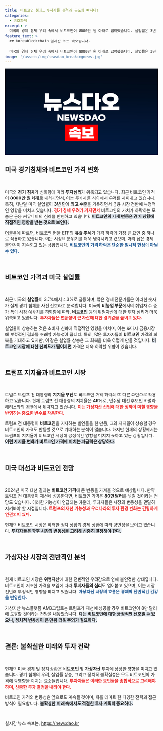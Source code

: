 ```yaml
---
title: 비트코인 붕괴… 투자자들 충격과 공포에 빠지다!
categories:
  - 암호화폐
excerpt: >
  미국의 경제 침체 우려 속에서 비트코인이 8000만 원 아래로 급락했습니다. 실업률은 3년 만에 최고치에 달하며, 트럼프의 지지율 부진도 시장에 악영향을 미치고 있습니다. 대선 결과에 따라 가격 변동성이 커질 것으로 예상됩니다.
feature_text: >
  ## koreablockchain 실시간 뉴스 속보입니다.

  미국의 경제 침체 우려 속에서 비트코인이 8000만 원 아래로 급락했습니다. 실업률은 3년 만에 최고치에 달하며, 트럼프의 지지율 부진도 시장에 악영향을 미치고 있습니다. 대선 결과에 따라 가격 변동성이 커질 것으로 예상됩니다.
image: '/assets/img/newsdao_breakingnews.jpg'
---
```


<p><img src="/assets/img/newsdao_breakingnews.jpg" alt="koreablockchain 속보" /></p>

<h2 data-ke-size="size26">미국 경기침체와 비트코인 가격 변화</h2>

<p data-ke-size="size16">&nbsp;</p>

<p>미국의 <strong>경기 침체</strong>가 심화됨에 따라 <strong>투자심리</strong>가 위축되고 있습니다. 최근 비트코인 가격이 <strong>8000만 원 아래</strong>로 내려가면서, 이는 투자자들 사이에서 우려를 자아내고 있습니다. 특히, 지난달 미국 실업률이 <strong>3년 만에 최고 수준</strong>을 기록하면서 금융 시장 전반에 부정적인 영향을 미치고 있습니다. <b><span style="color: #ee2323;">경기 침체 우려가 커지면서</span></b> 비트코인의 가치가 하락하는 모습은 금융 커뮤니티의 심리를 반영하고 있습니다. <b><span style="background-color: #21538527;">비트코인의 시세 변동은 경기 상황에 직접적인 영향을 받는 것으로 보인다.</span></b> </p>

<p><a href="https://www.blockchaingathering.com" target="_blank">더블록</a>에 따르면, 비트코인 현물 ETF의 <strong>유출 추세</strong>가 가격 하락의 가장 큰 요인 중 하나로 작용하고 있습니다. 이는 시장의 분위기를 더욱 냉각시키고 있으며, 자리 잡은 경제 불안감이 지속되고 있는 상황입니다. <b><span style="color: #1a5490;">비트코인의 가격 하락은 단순한 일시적 현상이 아닐 수 있다.</span></b></p>

<p data-ke-size="size16">&nbsp;</p>

<h2 data-ke-size="size26">비트코인 가격과 미국 실업률</h2>

<p data-ke-size="size16">&nbsp;</p>

<p>최근 미국의 <strong>실업률</strong>이 3.7%에서 4.3%로 급등하며, 많은 경제 전문가들은 이러한 숫자가 실제 경기 침체를 사전 신호라고 분석합니다. 미국의 <strong>비농업 부문</strong>에서의 취업자 수 증가 폭이 시장 예상치를 하회함에 따라, <strong>비트코인</strong> 등의 위험자산에 대한 투자 심리가 더욱 위축되고 있습니다. <b><span style="color: #ee2323;">투자자들은 변동성이 큰 자산에 대한 경계감을 높이고 있다.</span></b> </p>

<p>실업률이 상승하는 것은 소비자 신뢰에 직접적인 영향을 미치며, 이는 또다시 금융시장에 부정적인 결과를 초래할 가능성이 큽니다. 특히, 많은 투자자들이 <strong>비트코인</strong> 가격의 회복을 기대하고 있지만, 이 같은 실업률 상승은 그 회복을 더욱 어렵게 만들 것입니다. <b><span style="background-color: #21538527;">비트코인 시장에 대한 신뢰도가 떨어지면</span></b> 가격은 더욱 하락할 위험이 있습니다. </p>

<p data-ke-size="size16">&nbsp;</p>

<h2 data-ke-size="size26">트럼프 지지율과 비트코인 시장</h2>

<p data-ke-size="size16">&nbsp;</p>

<p>도널드 트럼프 전 대통령의 <strong>지지율 부진</strong>도 비트코인 가격 하락의 또 다른 요인으로 작용하고 있습니다. 현재 트럼프 전 대통령의 지지율은 <strong>49%</strong>로, 민주당 대선 후보인 카멀라 해리스와의 경쟁에서 뒤처지고 있습니다. <b><span style="color: #ee2323;">이는 가상자산 산업에 대한 정책이 미칠 영향을 반영하는 중요한 변수로 작용한다.</span></b> </p>

<p>트럼프 전 대통령이 <strong>비트코인</strong>을 지지하는 발언들을 한 만큼, 그의 지지율이 상승할 경우 비트코인의 가격도 반등할 것으로 기대하는 분석이 많습니다. 하지만 현재의 상황에서는 트럼프의 지지율이 비트코인 시장에 긍정적인 영향을 미치지 못하고 있는 상황입니다. <b><span style="background-color: #21538527;">이런 지지율 변화가 비트코인 가격에 미치는 파급력은 상당하다.</span></b> </p>

<p data-ke-size="size16">&nbsp;</p>

<h2 data-ke-size="size26">미국 대선과 비트코인 전망</h2>

<p data-ke-size="size16">&nbsp;</p>

<p>2024년 미국 대선 결과는 <strong>비트코인 가격</strong>에 큰 변동을 가져올 것으로 예상됩니다. 만약 트럼프 전 대통령이 재선에 성공한다면, 비트코인 가격은 <strong>80만 달러</strong>를 넘길 것이라는 전망도 있습니다. 이러한 가능성이 언급되는 가운데, 투자자들은 시장의 변동성을 면밀히 지켜봐야 할 시점입니다. <b><span style="color: #ee2323;">트럼프의 재선 가능성과 우리나라의 투자 환경 변화는 긴밀하게 연관되어 있다.</span></b> </p>

<p>현재의 비트코인 시장은 이러한 정치 상황과 경제 상황에 따라 양면성을 보이고 있습니다. <b><span style="background-color: #21538527;">투자자들은 향후 시장의 변동성을 고려해 신중히 결정해야 한다.</span></b> </p>

<p data-ke-size="size16">&nbsp;</p>

<h2 data-ke-size="size26">가상자산 시장의 전반적인 분석</h2>

<p data-ke-size="size16">&nbsp;</p>

<p>현재 비트코인 시장은 <strong>위험자산</strong>에 대한 전반적인 우려감으로 인해 불안정한 상태입니다. 비트코인이 저조한 가격을 보임에 따라 <strong>투자자들의 심리</strong>도 얼어붙고 있으며, 이는 시장 전반에 부정적인 영향을 미치고 있습니다. <b><span style="color: #1a5490;">가상자산 시장의 흐름은 경제의 전반적인 건강을 반영한다.</span></b></p>

<p>가상자산 뉴스플랫폼 AMB크립토는 트럼프가 재선에 성공할 경우 비트코인이 8만 달러에 도달할 것이라는 전망을 내놓았습니다. <b><span style="background-color: #21538527;">이는 비트코인에 대한 긍정적인 신호일 수 있으나, 정치적 변동성이 큰 만큼 더욱 주의가 필요하다.</span></b> </p>

<p data-ke-size="size16">&nbsp;</p>

<h2 data-ke-size="size26">결론: 불확실한 미래와 투자 전략</h2>

<p data-ke-size="size16">&nbsp;</p>

<p>현재의 미국 경제 및 정치 상황은 <strong>비트코인</strong> 및 <strong>가상자산</strong> 투자에 상당한 영향을 미치고 있습니다. 경기 침체의 우려, 실업률 상승, 그리고 정치적 불확실성은 모두 비트코인의 가격에 악영향을 미치는 요소들입니다. <b><span style="color: #ee2323;">투자자들은 이러한 요인들을 종합적으로 고려해야 하며, 신중한 투자 결정을 내려야 한다.</span></b> </p>

<p>비트코인 가격의 변동성은 앞으로도 계속될 것이며, 이를 테마로 한 다양한 전략과 접근 방식이 필요합니다. <b><span style="background-color: #21538527;">불확실한 미래 속에서도 적절한 투자 계획이 중요하다.</span></b> </p>

<p data-ke-size="size16">&nbsp;</p>
실시간 뉴스 속보는, <a href="https://newsdao.kr" rel="dofollow">https://newsdao.kr</a>


